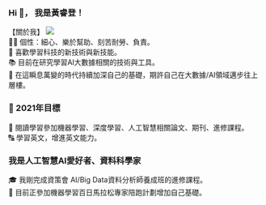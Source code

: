 ### Hi 👋， 我是黃睿登！
【關於我】
 [<img src="https://img.shields.io/badge/linkedin%20-%230077B5.svg?&style=for-the-badge&logo=linkedin&logoColor=white"/>
](https://www.linkedin.com/in/%E7%9D%BF%E7%99%BB-%E9%BB%83-b0130b1b4/ "link")    
  🧑‍🔬 個性：細心、樂於幫助、刻苦耐勞、負責。                              
  💖️ 喜歡學習科技的新技術與新技能。    
  📚️ 目前在研究學習AI大數據相關的技術與工具。     
  🛫️ 在這瞬息萬變的時代持續加深自己的基礎，期許自己在大數據/AI領域邁步往上層樓。    

### 🔭 2021年目標
📖️ 閱讀學習參加機器學習、深度學習、人工智慧相關論文、期刊、進修課程。   
🔠️ 學習英文，增進英文能力。   

### 我是人工智慧AI愛好者、資料科學家
🎓️ 我剛完成資策會 AI/Big Data資料分析師養成班的進修課程。    
🏃 目前正參加機器學習百日馬拉松專家陪跑計劃增加自己基礎。   


